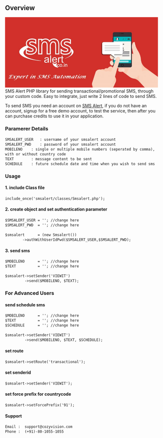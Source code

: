 ## Overview

![SMS Alert Logo](banner.jpg)
SMS Alert PHP library for sending transactional/promotional SMS, through your custom code. Easy to integrate, just write 2 lines of code to send SMS.

To send SMS you need an account on [SMS Alert](https://www.smsalert.co.in), if you do not have an account, signup for a free demo account, to test the service, then after you can purchase credits to use it in your application.

### Paramerer Details

```
SMSALERT_USER 	: username of your smsalert account
SMSALERT_PWD 	: password of your smsalert account
MOBILENO	: single or multiple mobile numbers (seperated by comma), with or without country code
TEXT	  	: message content to be sent
SCHEDULE	: future schedule date and time when you wish to send sms
```

### Usage

#### 1. include Class file
```
include_once('smsalert/classes/Smsalert.php');
```

#### 2. create object and set authentication parameter
```
$SMSALERT_USER = ''; //change here
$SMSALERT_PWD  = ''; //change here

$smsalert      = (new Smsalert())
		->authWithUserIdPwd($SMSALERT_USER,$SMSALERT_PWD);
```
    
#### 3. send sms
```
$MOBILENO      = ''; //change here
$TEXT          = ''; //change here

$smsalert->setSender('VIEWIT')
         ->send($MOBILENO, $TEXT); 
```

### For Advanced Users

#### send schedule sms
```
$MOBILENO      = ''; //change here
$TEXT          = ''; //change here
$SCHEDULE      = ''; //change here

$smsalert->setSender('VIEWIT')
         ->send($MOBILENO, $TEXT, $SCHEDULE); 
```

#### set route 
```
$smsalert->setRoute('transactional');
```

#### set senderid 
```
$smsalert->setSender('VIEWIT'); 
```
	
#### set force prefix for countrycode 
```
$smsalert->setForcePrefix('91'); 
```

#### Support
```
Email :  support@cozyvision.com
Phone :  (+91)-80-1055-1055
```
